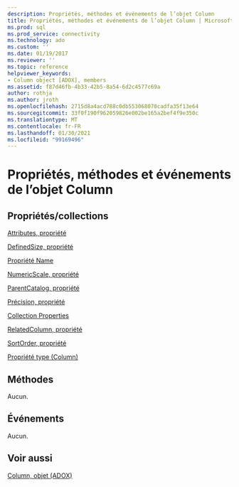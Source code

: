 ```yaml
---
description: Propriétés, méthodes et événements de l’objet Column
title: Propriétés, méthodes et événements de l’objet Column | Microsoft Docs
ms.prod: sql
ms.prod_service: connectivity
ms.technology: ado
ms.custom: ''
ms.date: 01/19/2017
ms.reviewer: ''
ms.topic: reference
helpviewer_keywords:
- Column object [ADOX], members
ms.assetid: f87d46fb-4b33-42b5-8a54-6d2c4577c69a
author: rothja
ms.author: jroth
ms.openlocfilehash: 2715d8a4acd788c0db553068070cadfa35f13e64
ms.sourcegitcommit: 33f0f190f962059826e002be165a2bef4f9e350c
ms.translationtype: MT
ms.contentlocale: fr-FR
ms.lasthandoff: 01/30/2021
ms.locfileid: "99169496"
---
```

# <a name="column-object-properties-methods-and-events"></a>Propriétés, méthodes et événements de l’objet Column
## <a name="propertiescollections"></a>Propriétés/collections  
 [Attributes, propriété](./attributes-property-adox.md)  
  
 [DefinedSize, propriété](./definedsize-property-adox.md)  
  
 [Propriété Name](./name-property-adox.md)  
  
 [NumericScale, propriété](./numericscale-property-adox.md)  
  
 [ParentCatalog, propriété](./parentcatalog-property-adox.md)  
  
 [Précision, propriété](./precision-property-adox.md)  
  
 [Collection Properties](../ado-api/properties-collection-ado.md)  
  
 [RelatedColumn, propriété](./relatedcolumn-property-adox.md)  
  
 [SortOrder, propriété](./sortorder-property-adox.md)  
  
 [Propriété type (Column)](./type-property-column-adox.md)  
  
## <a name="methods"></a>Méthodes  
 Aucun.  
  
## <a name="events"></a>Événements  
 Aucun.  
  
## <a name="see-also"></a>Voir aussi  
 [Column, objet (ADOX)](./column-object-adox.md)